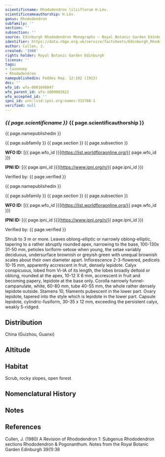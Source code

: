 ```yaml
---
scientificname: Rhododendron liliiflorum H.Lév.
scientificnameauthorship: H.Lév.
genus: Rhododendron
subfamily: ''
section: ''
subsection: ''
source: Edinburgh Rhododendron Monographs – Royal Botanic Garden Edinburgh
identifier: https://data.rbge.org.uk/service/factsheets/Edinburgh_Rhododendron_Monographs.xhtml
author: Cullen, J.
created: '1980'
rights holder: Royal Botanic Garden Edinburgh
license: ''
tags:
- taxonomy
- Rhododendron
namepublishedin: Feddes Rep. 12:102 (1913)
doi: ''
wfo_id: wfo-0001048047
wfo_parent_id: wfo-1000002622
wfo_accepted_id: ''
ipni_id: urn:lsid:ipni.org:names:332768-1
verified: null
---
```

### _{{ page.scientificname }}_ {{ page.scientificauthorship }}
 {{ page.namepublishedin }}

{{ page.subfamily }} {{ page.section }} {{ page.subsection }}

**WFO ID:** [{{ page.wfo_id }}](https://list.worldfloraonline.org/{{ page.wfo_id }})

**IPNI ID:** [{{ page.ipni_id }}](https://www.ipni.org/n/{{ page.ipni_id }})

Verified by: {{ page.verified }}

 {{ page.namepublishedin }}

{{ page.subfamily }} {{ page.section }} {{ page.subsection }}

**WFO ID:** [{{ page.wfo_id }}](https://list.worldfloraonline.org/{{ page.wfo_id }})

**IPNI ID:** [{{ page.ipni_id }}](https://www.ipni.org/n/{{ page.ipni_id }})

Verified by: {{ page.verified }}



Shrub to 3 m or more. Leaves oblong-elliptic or narrowly oblong-elliptic, tapering to a rather abruptly rounded apex, narrowing to the base, 100-130x 31-50 mm, petioles loriform-setose when young, the setae variably deciduous, undersurface brownish or greyish green with unequal brownish scales about their own diameter apart. Inflorescence 2-3-flowered, pedicels 10-15 mm, apparently accrescent in fruit, densely lepidote. Calyx conspicuous, lobed from Vi-lA of its length, the lobes broadly deltoid or oblong, rounded at the apex, 10-12 X 6 mm, accrescent in fruit and becoming papery, lepidote at the base only. Corolla narrowly funnel-campanulate, white, 60-80 mm, tube 40-55 mm, the whole rather densely lepidote outside. Stamens 10, filaments pubescent in the lower part. Ovary lepidote, tapered into the style which is lepidote in the lower part. Capsule lepidote, cylindric-fusiform, 30-35 x 12 mm, exceeding the persistent calyx, weakly 5-ridged.

## Distribution
China (Guizhou, Guanxi)

## Altitude


## Habitat
Scrub, rocky slopes, open forest

## Nomenclatural History

                       
## Notes


## References

Cullen, J. (1980) A Revision of Rhododendron 1: Subgenus Rhododendron sections Rhododendron & Pogonanthum. Notes from the Royal Botanic Garden Edinburgh 39(1):38
